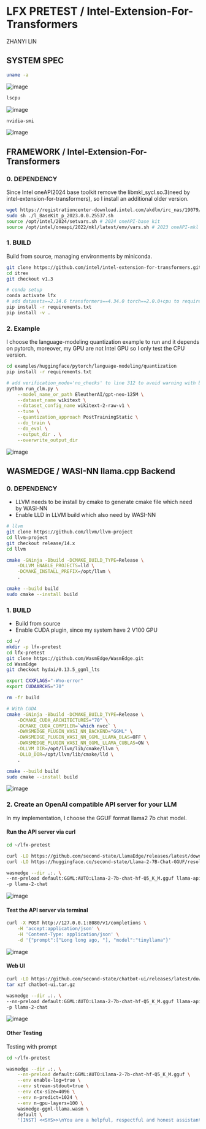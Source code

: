 # LFX PRETEST / Intel-Extension-For-Transformers
ZHANYI LIN
## SYSTEM SPEC
```bash
uname -a
```
![image](asset/uname.png)

```bash
lscpu
```
![image](asset/lscpu.png)

```bash
nvidia-smi
```
![image](asset/nvidia-smi.png)

## FRAMEWORK / Intel-Extension-For-Transformers
### 0. DEPENDENCY
Since Intel oneAPI2024 base toolkit remove the libmkl_sycl.so.3(need by intel-extension-for-transformers), so I install an additional older version.
```bash
wget https://registrationcenter-download.intel.com/akdlm/irc_nas/19079/l_BaseKit_p_2023.0.0.25537.sh
sudo sh ./l_BaseKit_p_2023.0.0.25537.sh
source /opt/intel/2024/setvars.sh # 2024 oneAPI-base kit
source /opt/intel/oneapi/2022/mkl/latest/env/vars.sh # 2023 oneAPI-mkl
```

### 1. BUILD
Build from source, managing environments by miniconda.
```bash
git clone https://github.com/intel/intel-extension-for-transformers.git itrex
cd itrex
git checkout v1.3

# conda setup
conda activate lfx
# add datasets==2.14.6 transformers==4.34.0 torch==2.0.0+cpu to requirements.txt
pip install -r requirements.txt
pip install -v .
```

### 2. Example
I choose the language-modeling quantization example to run and it depends on pytorch, moreover, my GPU are not Intel GPU so I only test the CPU version.
```bash
cd examples/huggingface/pytorch/language-modeling/quantization
pip install -r requirements.txt

# add verification_mode='no_checks' to line 312 to avoid warning with batch size
python run_clm.py \
    --model_name_or_path EleutherAI/gpt-neo-125M \
    --dataset_name wikitext \
    --dataset_config_name wikitext-2-raw-v1 \
    --tune \
    --quantization_approach PostTrainingStatic \
    --do_train \
    --do_eval \
    --output_dir . \
    --overwrite_output_dir
```
![image](asset/itrex.png)


## WASMEDGE / WASI-NN llama.cpp Backend
### 0. DEPENDENCY
- LLVM needs to be install by cmake to generate cmake file which need by WASI-NN
- Enable LLD in LLVM build which also need by WASI-NN
```bash
# llvm
git clone https://github.com/llvm/llvm-project
cd llvm-project
git checkout release/14.x
cd llvm

cmake -GNinja -Bbuild -DCMAKE_BUILD_TYPE=Release \
    -DLLVM_ENABLE_PROJECTS=lld \
    -DCMAKE_INSTALL_PREFIX=/opt/llvm \
    .
    
cmake --build build
sudo cmake --install build 
```

### 1. BUILD
- Build from source
- Enable CUDA plugin, since my system have 2 V100 GPU
```bash
cd ~/
mkdir -p lfx-pretest
cd lfx-pretest
git clone https://github.com/WasmEdge/WasmEdge.git
cd WasmEdge
git checkout hydai/0.13.5_ggml_lts

export CXXFLAGS="-Wno-error"
export CUDAARCHS="70"

rm -fr build 

# With CUDA
cmake -GNinja -Bbuild -DCMAKE_BUILD_TYPE=Release \
    -DCMAKE_CUDA_ARCHITECTURES="70" \
    -DCMAKE_CUDA_COMPILER=`which nvcc` \
    -DWASMEDGE_PLUGIN_WASI_NN_BACKEND="GGML" \
    -DWASMEDGE_PLUGIN_WASI_NN_GGML_LLAMA_BLAS=OFF \
    -DWASMEDGE_PLUGIN_WASI_NN_GGML_LLAMA_CUBLAS=ON \
    -DLLVM_DIR=/opt/llvm/lib/cmake/llvm \
    -DLLD_DIR=/opt/llvm/lib/cmake/lld \
    .

cmake --build build
sudo cmake --install build 
```
![image](asset/wasm-install.png)

### 2. Create an OpenAI compatible API server for your LLM
In my implementation, I choose the GGUF format llama2 7b chat model.
#### Run the API server via curl
```bash
cd ~/lfx-pretest

curl -LO https://github.com/second-state/LlamaEdge/releases/latest/download/llama-api-server.wasm
curl -LO https://huggingface.co/second-state/Llama-2-7B-Chat-GGUF/resolve/main/Llama-2-7b-chat-hf-Q5_K_M.gguf

wasmedge --dir .:. \
--nn-preload default:GGML:AUTO:Llama-2-7b-chat-hf-Q5_K_M.gguf llama-api-server.wasm \
-p llama-2-chat 
```
![image](asset/llama-test.png)

#### Test the API server via terminal
```bash
curl -X POST http://127.0.0.1:8080/v1/completions \
    -H 'accept:application/json' \
    -H 'Content-Type: application/json' \
    -d '{"prompt":["Long long ago, "], "model":"tinyllama"}'
```
![image](asset/llama-respond.png)

#### Web UI
```bash
curl -LO https://github.com/second-state/chatbot-ui/releases/latest/download/chatbot-ui.tar.gz
tar xzf chatbot-ui.tar.gz

wasmedge --dir .:. \
--nn-preload default:GGML:AUTO:Llama-2-7b-chat-hf-Q5_K_M.gguf llama-api-server.wasm \
-p llama-2-chat 
```
![image](asset/openai-chatbot.png)

#### Other Testing
Testing with prompt
```bash
cd ~/lfx-pretest

wasmedge --dir .:. \
    --nn-preload default:GGML:AUTO:Llama-2-7b-chat-hf-Q5_K_M.gguf \
    --env enable-log=true \
    --env stream-stdout=true \
    --env ctx-size=4096 \
    --env n-predict=1024 \
    --env n-gpu-layers=100 \
    wasmedge-ggml-llama.wasm \
    default \
    '[INST] <<SYS>>\nYou are a helpful, respectful and honest assistant. Always answer as helpfully as possible, while being safe.  Your answers should not include any harmful, unethical, racist, sexist, toxic, dangerous, or illegal content. Please ensure that your responses are socially unbiased and positive in nature. If a question does not make any sense, or is not factually coherent, explain why instead of answering something not correct. If you do not know the answer to a question, please do not share false information.\n<</SYS>>\nWhat is the capital of Japan?[/INST]'
```
